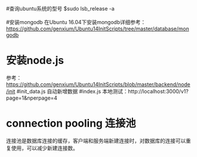
#查询ubuntu系统的型号
$sudo lsb_release -a<br>
<br>
#安装mongodb
在Ubuntu 16.04下安装mongodb详细参考：https://github.com/genxium/Ubuntu14InitScripts/tree/master/database/mongodb<br>

# 安装node.js
参考：https://github.com/genxium/Ubuntu14InitScripts/blob/master/backend/node/init
#init_data.js 
自动新增数据
#index.js
本地测试：http://localhost:3000/v1?page=1&nperpage=4
# connection pooling 连接池
连接池是数据库连接的缓存，客户端和服务端新建连接时，对数据库的连接可以重复使用，可以减少新建连接数。
